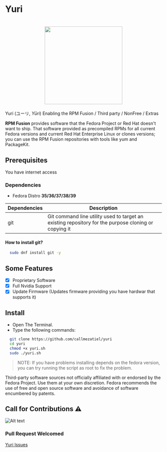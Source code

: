 # Yuri

<a href="https://github.com/callmezatiel">
  <h1 align="center">
    <img src="https://i.postimg.cc/QdfKQcBh/yuri-icon.png" width=250 height=250 />
  </h1>
</a>

Yuri (ユーリ, _Yūri_) Enabling the RPM Fusion / Third party / NonFree / Extras

**RPM Fusion** provides software that the
Fedora Project or Red Hat doesn't want to ship.
That software provided as precompiled RPMs for all current Fedora versions
and current Red Hat Enterprise Linux or clones versions; you can use the RPM
Fusion repositories with tools like yum and PackageKit.

## Prerequisites

You have internet access

### Dependencies

* Fedora Distro **35/36/37/38/39**

| Dependencies | Description |
|    ------    |    ------   |
|     git      |  Git command line utility used to target an existing repository for the purpose cloning or copying it |

#### How to install git?

```bash
  sudo dnf install git -y
```

## Some Features

* [x] Proprietary Software
* [x] Full Nvidia Support
* [x] Update Firmware
(Updates firmware providing you have hardwar that supports it)

## Install

* Open The Terminal.
* Type the following commands:

```bash
  git clone https://github.com/callmezatiel/yuri
  cd yuri
  chmod +x yuri.sh
  sudo ./yuri.sh
```

> NOTE: If you have problems installing depends on the fedora version,
you can try running the script as root to fix the problem.

Third-party software sources not officially affiliated with
or endorsed by the Fedora Project. Use them at your own discretion.
Fedora recommends the use of free
and open source software and avoidance of software encumbered by patents.

## Call for Contributions ⚠️

![Alt text](https://i.postimg.cc/j2rRKKKj/Fedora-38-2023-03-26-08-08-26.png)

### Pull Request Welcomed

[Yuri Issues](https://github.com/callmezatiel/yuri/issues)
